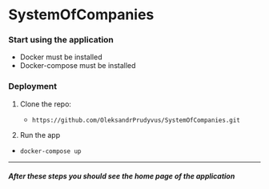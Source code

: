 # SystemOfCompanies


### Start using the application
  * Docker must be installed
  * Docker-compose must be installed
### Deployment

1. Clone the repo: 
   
   * `https://github.com/OleksandrPrudyvus/SystemOfCompanies.git`

2. Run the app
  
  * `docker-compose up`
  
***
##### After these steps you should see the home page of the application
